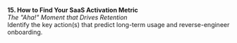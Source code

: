 **15. How to Find Your SaaS Activation Metric**  
_The "Aha!" Moment that Drives Retention_  
Identify the key action(s) that predict long-term usage and reverse-engineer onboarding.
